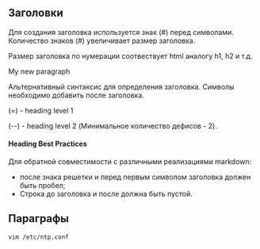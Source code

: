 ## Заголовки

Для создания заголовка используется знак (#) перед символами. Количество знаков (#) увеличивает размер заголовка.

Размер заголовка по нумерации соотвествует html аналогу h1, h2 и т.д.
<p> My new paragraph </p>

Альтернативный синтаксис для определения заголовка. Символы необходимо добавить после заголовка.

(=) - heading level 1 

(--) - heading level 2 (Минимальное количество дефисов - 2).




#### Heading Best Practices

Для обратной совместимости с различными реализациями markdown:
 - после знака решетки и перед первым символом заголовка должен быть пробел;
 - Строка до заголовка и после должна быть пустой.



## Параграфы






```
vim /etc/ntp.conf
```
